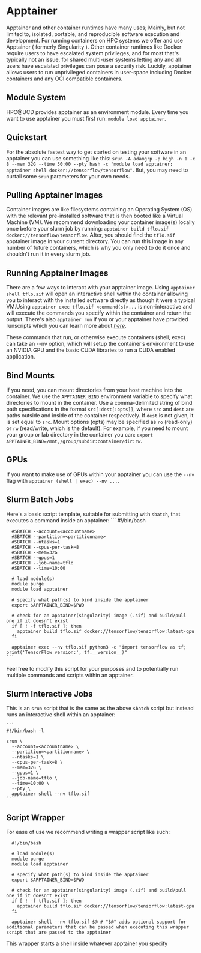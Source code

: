# Apptainer

Apptainer and other container runtimes have many uses; Mainly, but not limited to, isolated, portable, and reproducible software execution and development. For running containers on HPC systems we offer and use Apptainer ( formerly Singularity ). Other container runtimes like Docker require users to have escalated system privileges, and for most that's typically not an issue, for shared multi-user systems letting any and all users have escalated privileges can pose a security risk. Luckily, apptainer allows users to run unprivileged containers in user-space including Docker containers and any OCI compatible containers.

## Module System

HPC@UCD provides apptainer as an environment module. Every time you want to use apptainer you must first run: `module load apptainer`.

## Quickstart

For the absolute fastest way to get started on testing your software in an apptainer you can use something like this: `srun -A adamgrp -p high -n 1 -c 8 --mem 32G --time 30:00 --pty bash -c "module load apptainer; apptainer shell docker://tensorflow/tensorflow"`. But, you may need to curtail some `srun` parameters for your own needs.

## Pulling Apptainer Images

Container images are like filesystems containing an Operating System (OS) with the relevant pre-installed software that is then booted like a Virtual Machine (VM). We recommend downloading your container image(s) locally once before your slurm job by running: `apptainer build tflo.sif docker://tensorflow/tensorflow`. After, you should find the `tflo.sif` apptainer image in your current directory. You can run this image in any number of future containers, which is why you only need to do it once and shouldn't run it in every slurm job.

## Running Apptainer Images

There are a few ways to interact with your apptainer image. Using `apptainer shell tflo.sif` will open an interactive shell within the container allowing you to interact with the installed software directly as though it were a typical VM.Using `apptainer exec tflo.sif <command(s)>...` is non-interactive and will execute the commands you specify within the container and return the output. There's also `apptainer run` if you or your apptainer have provided runscripts which you can learn more about *[here](https://apptainer.org/docs/user/latest/quick_start.html#running-a-container)*.

These commands that run, or otherwise execute containers (shell, exec) can take an --nv option, which will setup the container’s environment to use an NVIDIA GPU and the basic CUDA libraries to run a CUDA enabled application.

## Bind Mounts

If you need, you can mount directories from your host machine into the container. We use the `APPTAINER_BIND` environment variable to specify what directories to mount in the container. Use a comma-delimited string of bind path specifications in the format `src[:dest[:opts]]`, where `src` and `dest` are paths outside and inside of the container respectively. If `dest` is not given, it is set equal to `src`. Mount options (opts) may be specified as `ro` (read-only) or `rw` (read/write, which is the default). For example, if you need to mount your group or lab directory in the container you can: `export APPTAINER_BIND=/mnt,/group/subdir:container/dir:rw`.

## GPUs

If you want to make use of GPUs within your apptainer you can use the `--nv` flag with `apptainer (shell | exec) --nv ...`.

## Slurm Batch Jobs

Here's a basic script template, suitable for submitting with `sbatch`, that executes a command inside an apptainer:
    ```
      #!/bin/bash
   
      #SBATCH --account=<accountname>
      #SBATCH --partition=<partitionname>
      #SBATCH --ntasks=1
      #SBATCH --cpus-per-task=8
      #SBATCH --mem=32G
      #SBATCH --gpus=1
      #SBATCH --job-name=tflo
      #SBATCH --time=10:00
      
      # load module(s)
      module purge
      module load apptainer
      
      # specify what path(s) to bind inside the apptainer
      export $APPTAINER_BIND=$PWD

      # check for an apptainer(singularity) image (.sif) and build/pull one if it doesn't exist
      if [ ! -f tflo.sif ]; then
        apptainer build tflo.sif docker://tensorflow/tensorflow:latest-gpu
      fi

      apptainer exec --nv tflo.sif python3 -c "import tensorflow as tf; print('TensorFlow version:', tf.__version__)"
    ```
Feel free to modify this script for your purposes and to potentially run multiple commands and scripts within an apptainer.

## Slurm Interactive Jobs

This is an `srun` script that is the same as the above `sbatch` script but instead runs an interactive shell within an apptainer:

    ```
    #!/bin/bash -l
    
    srun \
      --account=<accountname> \
      --partition=<partitionname> \
      --ntasks=1 \
      --cpus-per-task=8 \
      --mem=32G \
      --gpus=1 \
      --job-name=tflo \
      --time=10:00 \
      --pty \
      apptainer shell --nv tflo.sif
    ```

## Script Wrapper

For ease of use we recommend writing a wrapper script like such:

  ```
    #!/bin/bash

    # load module(s)
    module purge
    module load apptainer
    
    # specify what path(s) to bind inside the apptainer
    export $APPTAINER_BIND=$PWD

    # check for an apptainer(singularity) image (.sif) and build/pull one if it doesn't exist
    if [ ! -f tflo.sif ]; then
      apptainer build tflo.sif docker://tensorflow/tensorflow:latest-gpu
    fi
    
    apptainer shell --nv tflo.sif $@ # "$@" adds optional support for additional parameters that can be passed when executing this wrapper script that are passed to the apptainer
  ```
This wrapper starts a shell inside whatever apptainer you specify 
